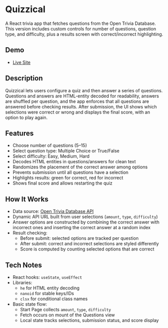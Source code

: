 # Quizzical

A React trivia app that fetches questions from the Open Trivia Database. This version includes custom controls for number of questions, question type, and difficulty, plus a results screen with correct/incorrect highlighting.

## Demo
- [Live Site](https://quizzical-manrojgill.netlify.app/)

## Description
Quizzical lets users configure a quiz and then answer a series of questions. Questions and answers are HTML-entity decoded for readability, answers are shuffled per question, and the app enforces that all questions are answered before checking results. After submission, the UI shows which selections were correct or wrong and displays the final score, with an option to play again.

## Features
- Choose number of questions (5–15)
- Select question type: Multiple Choice or True/False
- Select difficulty: Easy, Medium, Hard
- Decodes HTML entities in questions/answers for clean text
- Randomizes the placement of the correct answer among options
- Prevents submission until all questions have a selection
- Highlights results: green for correct, red for incorrect
- Shows final score and allows restarting the quiz

## How It Works
- Data source: [Open Trivia Database API](https://opentdb.com/)
- Dynamic API URL built from user selections (`amount`, `type`, `difficulty`)
- Answer options are constructed by combining the correct answer with incorrect ones and inserting the correct answer at a random index
- Result checking:
  - Before submit: selected options are tracked per question
  - After submit: correct and incorrect selections are styled differently
  - Score is computed by counting selected options that are correct

## Tech Notes
- React hooks: `useState`, `useEffect`
- Libraries:
  - `he` for HTML entity decoding
  - `nanoid` for stable keys/IDs
  - `clsx` for conditional class names
- Basic state flow:
  - Start Page collects `amount`, `type`, `difficulty`
  - Fetch occurs on mount of the Questions view
  - Local state tracks selections, submission status, and score display